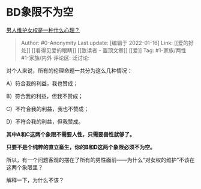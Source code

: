 # BD象限不为空
[男人维护女权是一种什么心理？](https://www.zhihu.com/question/34448648/answer/1081511599)

> Author: #0-Anonymity
> Last update: [编辑于 2022-01-16]
> Link: [[爱的好处]] [[看得见爱的眼睛]] [[致读者 - 置顶文章]] [[爱]]
> Tag: #1-家族/两性 #1-家族/内外
> 评论区:
> 泛讨论:

对个人来说，所有的伦理命题一共分为这么几种情况：

A）符合我的利益，我也赞成；

B）符合我的利益，但我不赞成；

C）不符合我的利益，我也不赞成；

D）不符合我的利益，但我赞成。

**其中A和C这两个象限不需要人性，只需要兽性就够了。**

**只要不是个纯粹的直立畜生，你的B和D这两个象限必须不为空。**

所以，有一个问题客观的摆在了所有的男性面前——为什么“对女权的维护”不该在这两个象限里？

解释一下，为什么不该？
